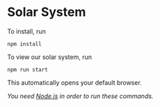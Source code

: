 # Solar System

To install, run

`npm install`

To view our solar system, run

`npm run start`

This automatically opens your default browser.

*You need [Node.js](https://nodejs.org/en/) in order to run these commands.*